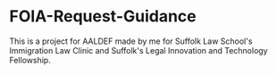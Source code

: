 # FOIA-Request-Guidance
This is a project for AALDEF made by me for Suffolk Law School's Immigration Law Clinic and Suffolk's Legal Innovation and Technology Fellowship.
